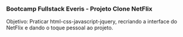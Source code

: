 ###	Bootcamp Fullstack Everis - Projeto Clone NetFlix
Objetivo: Praticar html-css-javascript-jquery, recriando a interface do NetFlix e dando o toque pessoal ao projeto.
